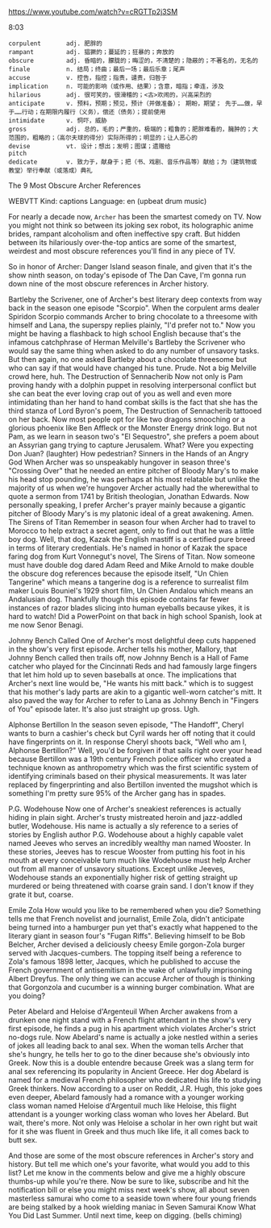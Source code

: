 https://www.youtube.com/watch?v=cRGTTp2j3SM

8:03

```
corpulent       adj. 肥胖的
rampant         adj. 猖獗的；蔓延的；狂暴的；奔放的
obscure         adj. 昏暗的，朦胧的；晦涩的，不清楚的；隐蔽的；不著名的，无名的
finale          n. 结局；终曲；最后一场；最后乐章；尾声 
accuse          v. 控告，指控；指责，谴责，归咎于
implication     n. 可能的影响（或作用、结果）；含意，暗指；牵连，涉及
hilarious       adj. 很可笑的，很滑稽的；<古>欢闹的，兴高采烈的
anticipate      v. 预料，预期；预见，预计（并做准备）； 期盼，期望； 先于……做，早于……行动；在期限内履行（义务），偿还（债务）；提前使用
intimidate      v. 恫吓，威胁
gross           adj. 总的，毛的；严重的，极端的；粗鲁的；肥胖难看的，臃肿的；大范围的，粗略的；（高尔夫球的得分）实际所得的；明显的；让人恶心的
devise          vt. 设计；想出；发明；图谋；遗赠给
pitch  
dedicate        v. 致力于，献身于；把（书、戏剧、音乐作品等）献给；为（建筑物或教堂）举行奉献（或落成）典礼
```

The 9 Most Obscure Archer References

WEBVTT Kind: captions Language: en (upbeat drum music) 

For nearly a decade now, `Archer` has been the smartest comedy on TV. Now you might not think so between its joking sex robot, its holographic anime brides, rampant alcoholism and often ineffective spy craft. But hidden between its hilariously over-the-top antics are some of the smartest, weirdest and most obscure references you'll find in any piece of TV. 

So in honor of Archer: Danger Island season finale, and given that it's the show ninth season, on today's episode of The Dan Cave, I'm gonna run down nine of the most obscure references in Archer history. 

Bartleby the Scrivener, one of Archer's best literary deep contexts from way back in the season one episode "Scorpio". When the corpulent arms dealer Spiridon Scorpio commands Archer to bring chocolate to a threesome with himself and Lana, the superspy replies plainly, "I'd prefer not to." Now you might be having a flashback to high school English because that's the infamous catchphrase of Herman Melville's Bartleby the Scrivener who would say the same thing when asked to do any number of unsavory tasks. But then again, no one asked Bartleby about a chocolate threesome but who can say if that would have changed his tune. Prude. Not a big Melville crowd here, huh. The Destruction of Sennacherib Now not only is Pam proving handy with a dolphin puppet in resolving interpersonal conflict but she can beat the ever loving crap out of you as well and even more intimidating than her hand to hand combat skills is the fact that she has the third stanza of Lord Byron's poem, The Destruction of Sennacherib tattooed on her back. Now most people opt for like two dragons smooching or a glorious phoenix like Ben Affleck or the Monster Energy drink logo. But not Pam, as we learn in season two's "El Sequestro", she prefers a poem about an Assyrian gang trying to capture Jerusalem. What? Were you expecting Don Juan? (laughter) How pedestrian? Sinners in the Hands of an Angry God When Archer was so unspeakably hungover in season three's "Crossing Over" that he needed an entire pitcher of Bloody Mary's to make his head stop pounding, he was perhaps at his most relatable but unlike the majority of us when we're hungover Archer actually had the wherewithal to quote a sermon from 1741 by British theologian, Jonathan Edwards. Now personally speaking, I prefer Archer's prayer mainly because a gigantic pitcher of Bloody Mary's is my platonic ideal of a great awakening. Amen. The Sirens of Titan Remember in season four when Archer had to travel to Morocco to help extract a secret agent, only to find out that he was a little boy dog. Well, that dog, Kazak the English mastiff is a certified pure breed in terms of literary credentials. He's named in honor of Kazak the space faring dog from Kurt Vonnegut's novel, The Sirens of Titan. Now someone must have double dog dared Adam Reed and Mike Arnold to make double the obscure dog references because the episode itself, "Un Chien Tangerine" which means a tangerine dog is a reference to surrealist film maker Louis Bouniel's 1929 short film, Un Chien Andalou which means an Andalusian dog. Thankfully though this episode contains far fewer instances of razor blades slicing into human eyeballs because yikes, it is hard to watch! Did a PowerPoint on that back in high school Spanish, look at me now Senor Benagi. 

Johnny Bench Called 
One of Archer's most delightful deep cuts happened in the show's very first episode. Archer tells his mother, Mallory, that Johnny Bench called then trails off, now Johnny Bench is a Hall of Fame catcher who played for the Cincinnati Reds and had famously large fingers that let him hold up to seven baseballs at once. The implications that Archer's next line would be, "He wants his mitt back." which is to suggest that his mother's lady parts are akin to a gigantic well-worn catcher's mitt. It also paved the way for Archer to refer to Lana as Johnny Bench in "Fingers of You" episode later. It's also just straight up gross. Ugh. 

Alphonse Bertillon 
In the season seven episode, "The Handoff", Cheryl wants to burn a cashier's check but Cyril wards her off noting that it could have fingerprints on it. In response Cheryl shoots back, "Well who am I, Alphonse Bertillon?" Well, you'd be forgiven if that sails right over your head because Bertillon was a 19th century French police officer who created a technique known as anthropometry which was the first scientific system of identifying criminals based on their physical measurements. It was later replaced by fingerprinting and also Bertillon invented the mugshot which is something I'm pretty sure 95% of the Archer gang has in spades. 

P.G. Wodehouse 
Now one of Archer's sneakiest references is actually hiding in plain sight. Archer's trusty mistreated heroin and jazz-addled butler, Wodehouse. His name is actually a sly reference to a series of stories by English author P.G. Wodehouse about a highly capable valet named Jeeves who serves an incredibly wealthy man named Wooster. In these stories, Jeeves has to rescue Wooster from putting his foot in his mouth at every conceivable turn much like Wodehouse must help Archer out from all manner of unsavory situations. Except unlike Jeeves, Wodehouse stands an exponentially higher risk of getting straight up murdered or being threatened with coarse grain sand. I don't know if they grate it but, coarse. 

Emile Zola 
How would you like to be remembered when you die? Something tells me that French novelist and journalist, Emile Zola, didn't anticipate being turned into a hamburger pun yet that's exactly what happened to the literary giant in season four's "Fugan Riffs". Believing himself to be Bob Belcher, Archer devised a deliciously cheesy Emile gorgon-Zola burger served with Jacques-cumbers. The topping itself being a reference to Zola's famous 1898 letter, Jacques, which he published to accuse the French government of antisemitism in the wake of unlawfully imprisoning Albert Dreyfus. The only thing we can accuse Archer of though is thinking that Gorgonzola and cucumber is a winning burger combination. What are you doing? 

Peter Abelard and Heloise d'Argenteuil 
When Archer awakens from a drunken one night stand with a French flight attendant in the show's very first episode, he finds a pug in his apartment which violates Archer's strict no-dogs rule. Now Abelard's name is actually a joke nestled within a series of jokes all leading back to anal sex. When the woman tells Archer that she's hungry, he tells her to go to the diner because she's obviously into Greek. Now this is a double entendre because Greek was a slang term for anal sex referencing its popularity in Ancient Greece. Her dog Abelard is named for a medieval French philosopher who dedicated his life to studying Greek thinkers. Now according to a user on Reddit, J.R. Hugh, this joke goes even deeper, Abelard famously had a romance with a younger working class woman named Heloise d'Argentuil much like Heloise, this flight attendant is a younger working class woman who loves her Abelard. But wait, there's more. Not only was Heloise a scholar in her own right but wait for it she was fluent in Greek and thus much like life, it all comes back to butt sex. 

And those are some of the most obscure references in Archer's story and history. But tell me which one's your favorite, what would you add to this list? Let me know in the comments below and give me a highly obscure thumbs-up while you're there. Now be sure to like, subscribe and hit the notification bill or else you might miss next week's show, all about seven masterless samurai who come to a seaside town where four young friends are being stalked by a hook wielding maniac in Seven Samurai Know What You Did Last Summer. Until next time, keep on digging. (bells chiming) 